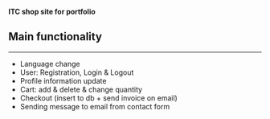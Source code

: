 <strong>ITC shop site for portfolio</strong>
<h2>Main functionality</h2>
<hr>
<ul>
  <li>Language change</li>
  <li>User: Registration, Login & Logout</li>
  <li>Profile information update</li>
  <li>Cart: add & delete & change quantity</li>
  <li>Checkout (insert to db + send invoice on email)</li>
  <li>Sending message to email from contact form</li>
</ul>
